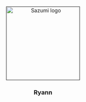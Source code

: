 <p align="center">
  <a href="" rel="noopener">
 <img width=200px height=200px src="https://link.sazumiviki.dev/rv2o" alt="Sazumi logo"></a>
</p>

<h3 align="center">Ryann</h3>

<div align="center">
